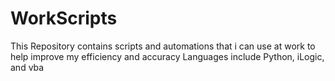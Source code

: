 # WorkScripts

This Repository contains scripts and automations that i can use at work to help improve my efficiency and accuracy
Languages include Python, iLogic, and vba
